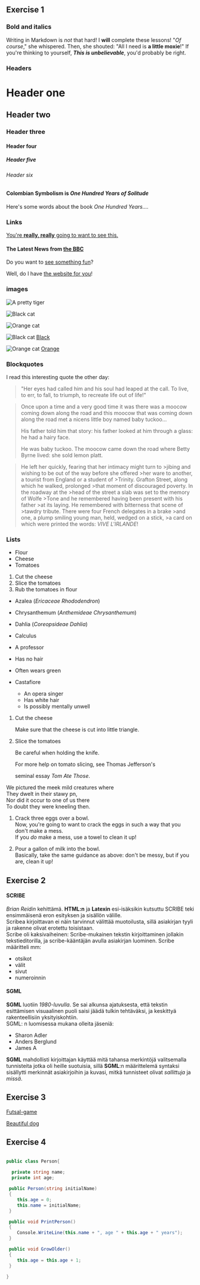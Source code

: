## Exercise 1

### Bold and italics
Writing in Markdown is _not_ that hard!
I **will** complete these lessons!
"_Of course_," she whispered. Then, she shouted: "All I need is **a little moxie**!"
If you're thinking to yourself, **_This is unbelievable_**, you'd probably be right.

### Headers
# Header one
## Header two
### Header three
#### Header four
##### Header five
###### Header six
#### Colombian Symbolism is _One Hundred Years of Solitude_

Here's some words about the book _One Hundred Years...._

### Links
[You're **really, really** going to want to see this.](www.dailykitten.com)
#### The Latest News from [the BBC](www.bbc.com/news:)
Do you want to [see something fun][a fun place]?

Well, do I have [the website for you][another fun place]!

[a fun place]: www.zombo.com
[another fun place]:  www.stumbleupon.com

### images
![A pretty tiger](https://upload.wikimedia.org/wikipedia/commons/5/56/Tiger.50.jpg)

![Black cat](https://upload.wikimedia.org/wikipedia/commons/a/a3/81_INF_DIV_SSI.jpg)

![Orange cat](https://icons.iconarchive.com/icons/google/noto-emoji-animals-nature/256/22221-cat-icon.png)

[Black cat]: https://upload.wikimedia.org/wikipedia/commons/a/a3/81_INF_DIV_SSI.jpg

[Orange cat]: https://icons.iconarchive.com/icons/google/noto-emoji-animals-nature/256/22221-cat-icon.png

![Black cat][Black] [Black] 

![Orange cat][Orange] [Orange] 

[Black]: https://upload.wikimedia.org/wikipedia/commons/a/a3/81_INF_DIV_SSI.jpg

[Orange]: https://icons.iconarchive.com/icons/google/noto-emoji-animals-nature/256/22221-cat-icon.png

### Blockquotes
I read this interesting quote the other day:

>"Her eyes had called him and his soul had leaped at the call. To live, to err, to fall, to triumph, to recreate life out of life!"

>Once upon a time and a very good time it was there was a moocow coming down along the road and this moocow that was coming down along the road met a nicens little boy named baby tuckoo...
>
>His father told him that story: his father looked at him through a glass: he had a hairy face.
>
>He was baby tuckoo. The moocow came down the road where Betty Byrne lived: she sold lemon platt.

>He left her quickly, fearing that her intimacy might turn to >jibing and wishing to be out of the way before she offered >her ware to another, a tourist from England or a student of >Trinity. Grafton Street, along which he walked, prolonged >that moment of discouraged poverty. In the roadway at the >head of the street a slab was set to the memory of Wolfe >Tone and he remembered having been present with his father >at its laying. He remembered with bitterness that scene of >tawdry tribute. There were four French delegates in a brake >and one, a plump smiling young man, held, wedged on a stick, >a card on which were printed the words: _VIVE L'IRLANDE_!

### Lists
* Flour
* Cheese
* Tomatoes
1. Cut the cheese
2. Slice the tomatoes
3. Rub the tomatoes in flour
   
* Azalea (_Ericaceae Rhododendron_)
* Chrysanthemum (_Anthemideae Chrysanthemum_)
* Dahlia (_Coreopsideae Dahlia_)

* Calculus
 * A professor
 * Has no hair
 * Often wears green
* Castafiore
    * An opera singer
    * Has white hair
    * Is possibly mentally unwell
  
1. Cut the cheese
 
   Make sure that the cheese is cut into little triangle.

2. Slice the tomatoes

   Be careful when holding the knife.
   
   For more help on tomato slicing, see Thomas Jefferson's
   
   seminal essay _Tom Ate Those_.

We pictured the meek mild creatures where    
They dwelt in their stawy pn,   
Nor did it occur to one of us there    
To doubt they were kneeling then.  

1. Crack three eggs over a bowl.   
  Now, you're going to want to crack the eggs in such a way that you don't make a mess.  
If you _do_ make a mess, use a towel to clean it up!

2. Pour a gallon of milk into the bowl.    
  Basically, take the same guidance as above: don't be messy, but if you are, clean it up!

  ## Exercise 2
  
#### SCRIBE
_Brian Reidin_ kehittämä. **HTML:n** ja **Latexin** esi-isäksikin kutsuttu SCRIBE teki ensimmäisenä eron esityksen ja sisällön välille.   
 Scribea kirjoittavan ei näin tarvinnut välittää muotoilusta, sillä asiakirjan tyyli ja rakenne olivat erotettu toisistaan.  
Scribe oli kaksivaiheinen: Scribe-mukainen tekstin kirjoittaminen jollakin tekstieditorilla, ja scribe-kääntäjän avulla asiakirjan luominen.
Scribe määritteli mm:
* otsikot
* välit
* sivut
* numeroinnin

#### SGML
**SGML** luotiin _1980-luvulla_. Se sai alkunsa ajatuksesta, että tekstin esittämisen visuaalinen puoli saisi jäädä tulkin tehtäväksi, ja keskittyä rakenteellisiin yksityiskohtiin.  
SGML: n luomisessa mukana olleita jäseniä:
 * Sharon Adler
 * Anders Berglund
 * James A

**SGML** mahdollisti kirjoittajan käyttää mitä tahansa merkintöjä valitsemalla tunnisteita jotka oli heille suotuisia, sillä **SGML**:n määrittelemä syntaksi sisällytti merkinnät asiakirjoihin ja kuvasi, mitkä tunnisteet olivat _sallittuja_ ja _missä_.

## Exercise 3
[Futsal-game][futsal]

[futsal]: https://www.youtube.com/watch?v=NjbGW9KaZ-g


[Beautiful dog][labrador] 

[labrador]: https://www.tunturisusi.com/labradorinnoutaja/labrador8.jpg

## Exercise 4
```C#

public class Person{
    
  private string name;
  private int age;

 public Person(string initialName)
 {
    this.age = 0;
    this.name = initialName;
 }

 public void PrintPerson()
 {
    Console.WriteLine(this.name + ", age " + this.age + " years");
 }

 public void GrowOlder()
 {
    this.age = this.age + 1;
 }

}







